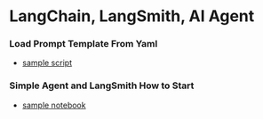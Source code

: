 # LangChain, LangSmith, AI Agent

### Load Prompt Template From Yaml

- [sample script](load_prompt_yaml.py)

### Simple Agent and LangSmith How to Start

- [sample notebook](tool_agent.ipynb)
